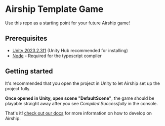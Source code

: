 # Airship Template Game
Use this repo as a starting point for your future Airship game!  

## Prerequisites
- [Unity 2023.2.3f1](https://unity.com/releases/editor/whats-new/2023.2.3#installs) (Unity Hub recommended for installing)
- [Node](https://nodejs.org/en/download/package-manager) - Required for the typescript compiler

## Getting started
It's recommended that you open the project in Unity to let Airship set up the project fully.

**Once opened in Unity, open scene "DefaultScene"**, the game should be playable straight away after you see *Compiled Successfully* in the console.

That's it! [check out our docs](https://docs.airship.gg/) for more information on how to develop on Airship.
